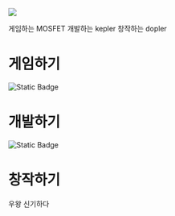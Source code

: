 ![](https://capsule-render.vercel.app/api?type=waving&height=300&color=gradient&text=Keplerisgone's%20Obsidian&section=header&reversal=true&animation=twinkling)

게임하는 MOSFET
개발하는 kepler
창작하는 dopler

# 게임하기

![Static Badge](https://img.shields.io/badge/pokerogue-red?style=flat-square&logo=pokemon&logoColor=0%2C0%2C0&logoSize=amd)


# 개발하기

![Static Badge](https://img.shields.io/badge/unity-black?style=flat-square&logo=unity&logoSize=amd)


# 창작하기

우왕 신기하다
